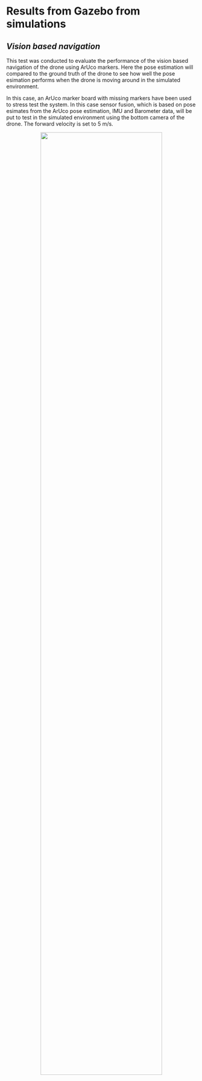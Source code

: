 # Results from Gazebo from simulations
## _Vision based navigation_

This test was conducted to evaluate the performance of the vision based navigation of the drone using ArUco markers. Here the pose estimation will compared to the ground truth of the drone to see how well the pose esimation performs when the drone is moving around in the simulated environment. 

In this case, an ArUco marker board with missing markers have been used to stress test the system. In this case sensor fusion, which is based on pose esimates from the ArUco pose estimation, IMU and Barometer data, will be put to test in the simulated environment using the bottom camera of the drone. The forward velocity is set to 5 m/s.  

<p align="center">
  <img src="vision_navigation_one_pattern_board_missing_markers_wear_vel_5.0.gif" 
  width="80%">
</p>